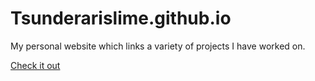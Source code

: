 # Tsunderarislime.github.io
My personal website which links a variety of projects I have worked on.

[Check it out](https://tsunderarislime.github.io)